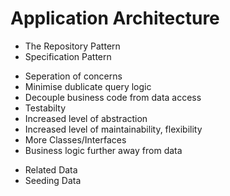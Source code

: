 # Application Architecture
* The Repository Pattern
* Specification Pattern
- Seperation of concerns
- Minimise dublicate query logic
- Decouple business code from data access
- Testabilty
- Increased level of abstraction
- Increased level of maintainability, flexibility
- More Classes/Interfaces
- Business logic further away from data
* Related Data
* Seeding Data
